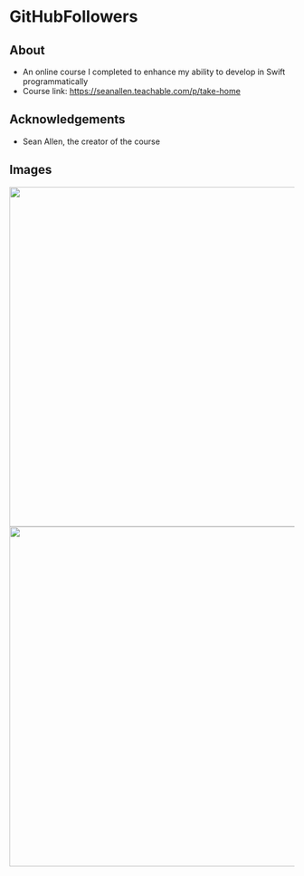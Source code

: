 # GitHubFollowers

## About
- An online course I completed to enhance my ability to develop in Swift programmatically
- Course link: https://seanallen.teachable.com/p/take-home

## Acknowledgements
- Sean Allen, the creator of the course 

## Images

<p align="center">
  <img src="https://github.com/colintmurphy/GitHubFollowers/blob/master/images/ezgif.com-gif-maker%20(3).gif" height="600" />
  <img src="https://github.com/colintmurphy/GitHubFollowers/blob/master/images/ezgif.com-gif-maker%20(4).gif" height="600" />
</p>
